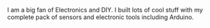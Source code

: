  I am a big fan of Electronics and DIY. I built lots of cool stuff with my complete pack of sensors and electronic tools including Arduino.
